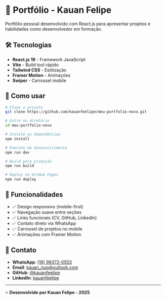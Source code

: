 # 🚀 Portfólio - Kauan Felipe

Portfólio pessoal desenvolvido com React.js para apresentar projetos e habilidades como desenvolvedor em formação.

## 🛠️ Tecnologias

- **React.js 19** - Framework JavaScript
- **Vite** - Build tool rápido  
- **Tailwind CSS** - Estilização
- **Framer Motion** - Animações
- **Swiper** - Carrossel mobile

## 🚀 Como usar

```bash
# Clone o projeto
git clone https://github.com/kauanfeelipe/meu-portfolio-novo.git

# Entre no diretório
cd meu-portfolio-novo

# Instale as dependências
npm install

# Execute em desenvolvimento
npm run dev

# Build para produção
npm run build

# Deploy no GitHub Pages
npm run deploy
```

## 📱 Funcionalidades

- ✅ Design responsivo (mobile-first)
- ✅ Navegação suave entre seções
- ✅ Links funcionais (CV, GitHub, LinkedIn)
- ✅ Contato direto via WhatsApp
- ✅ Carrossel de projetos no mobile
- ✅ Animações com Framer Motion

## 📧 Contato

- **WhatsApp**: [(16) 99372-0553](https://wa.me/5516993720553)
- **Email**: kauan_nup@outlook.com
- **GitHub**: [@kauanfeelipe](https://github.com/kauanfeelipe)
- **LinkedIn**: [kauanfeelipe](https://www.linkedin.com/in/kauanfeelipe/)

---

⭐ **Desenvolvido por Kauan Felipe - 2025** 
